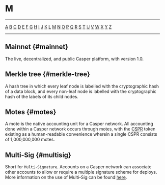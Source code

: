 # M

---

[A](./A.md) [B](./B.md) [C](./C.md) [D](./D.md) [E](./E.md) [F](./F.md) [G](./G.md) [H](./H.md) [I](./I.md) [J](./J.md) [K](./K.md) [L](./L.md) [M](./M.md) [N](./N.md) [O](./O.md) [P](./P.md) [Q](./Q.md) [R](./R.md) [S](./S.md) [T](./T.md) [U](./U.md) [V](./V.md) [W](./W.md) [X](./X.md) [Y](./Y.md) [Z](./Z.md)

---

## Mainnet {#mainnet}

The live, decentralized, and public Casper platform, with version 1.0.

## Merkle tree {#merkle-tree}

A hash tree in which every leaf node is labelled with the cryptographic hash of a data block, and every non-leaf node is labelled with the cryptographic hash of the labels of its child nodes.

## Motes {#motes}

A mote is the native accounting unit for a Casper network. All accounting done within a Casper network occurs through motes, with the [CSPR](./C.md#CSPR) token existing as a human-readable convenience wherein a single CSPR consists of 1,000,000,000 motes.

## Multi-Sig {#multisig}

Short for `Multi-Signature`. Accounts on a Casper network can associate other accounts to allow or require a multiple signature scheme for deploys. More information on the use of Multi-Sig can be found [here](../../developers/cli/transfers/multisig-deploy-transfer.md).